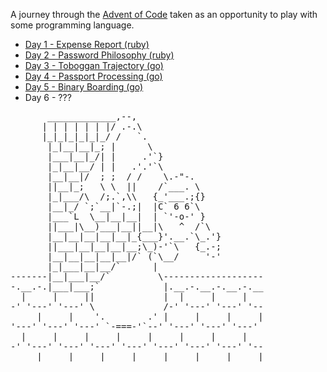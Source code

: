 
A journey through the [Advent of Code](https://adventofcode.com/2020/about) taken as an opportunity to play with some programming language.

- [Day 1 - Expense Report (ruby)](./1_expenses/README.md)
- [Day 2 - Password Philosophy (ruby)](./2_password_policy/README.md)
- [Day 3 - Toboggan Trajectory (go)](./3_toboggan_trajectory/README.md)
- [Day 4 - Passport Processing (go)](./4_passport_processing/README.md)
- [Day 5 - Binary Boarding (go)](./5_binary_boarding/README.md)
- Day 6 - ???

<pre>
       _____________,--,
      | | | | | | |/ .-.\ 
      |_|_|_|_|_|_/ /   `.
       |_|__|__|_; |      \
       |___|__|_/| |     .'`}
       |_|__|__/ | |   .'.'`\
       |__|__|/  ; ;  / /    \.-"-.
       ||__|_;   \ \  ||    /`___. \
       |_|___/\  /;.`,\\   {_'___.;{}
       |__|_/ `;`__|`-.;|  |C` 6 6`\
       |___`L  \__|__|__|  | `'-o-' }
       ||___|\__)___|__||__|\   ^  /`\
       |__|__|__|__|__|_{___}'.__.`\_.'}
       ||___|__|__|__|__;\_)-'`\   {_.-;
       |__|__|__|__|__|/` (`\__/     '-'
       |_|___|__|__/`      |
-------|__|___|__/`         \-------------------
-.__.-.|___|___;`            |.__.-.__.-.__.-.__
  |     |     ||             |  |     |     |
-' '---' '---' \             /-' '---' '---' '--
     |     |    '.        .' |     |     |     |
'---' '---' '---' `-===-'`--' '---' '---' '---'
  |     |     |     |     |     |     |     |
-' '---' '---' '---' '---' '---' '---' '---' '--
     |     |     |     |     |     |     |     |
</pre>

